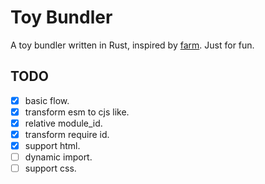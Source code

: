 # Toy Bundler

A toy bundler written in Rust, inspired by [farm](https://github.com/farm-fe/farm). Just for fun.

## TODO
- [x] basic flow.
- [x] transform esm to cjs like.
- [x] relative module_id.
- [x] transform require id.
- [x] support html.
- [ ] dynamic import.
- [ ] support css.
